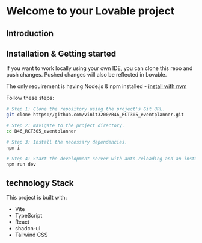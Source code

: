 # Welcome to your Lovable project

## Introduction 


## Installation & Getting started

If you want to work locally using your own IDE, you can clone this repo and push changes. Pushed changes will also be reflected in Lovable.

The only requirement is having Node.js & npm installed - [install with nvm](https://github.com/nvm-sh/nvm#installing-and-updating)

Follow these steps:

```sh
# Step 1: Clone the repository using the project's Git URL.
git clone https://github.com/vinit3200/B46_RCT305_eventplanner.git

# Step 2: Navigate to the project directory.
cd B46_RCT305_eventplanner

# Step 3: Install the necessary dependencies.
npm i

# Step 4: Start the development server with auto-reloading and an instant preview.
npm run dev
```

## technology Stack

This project is built with:

- Vite
- TypeScript
- React
- shadcn-ui
- Tailwind CSS